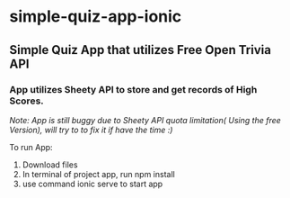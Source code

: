 # simple-quiz-app-ionic

## Simple Quiz App that utilizes Free Open Trivia API

### App utilizes Sheety API to store and get records of High Scores. 

*Note: App is still buggy due to Sheety API quota limitation( Using the free Version), will try to to fix it if have the time :)*

To run App: 
1. Download files
2. In terminal of project app, run npm install
3. use command ionic serve to start app
